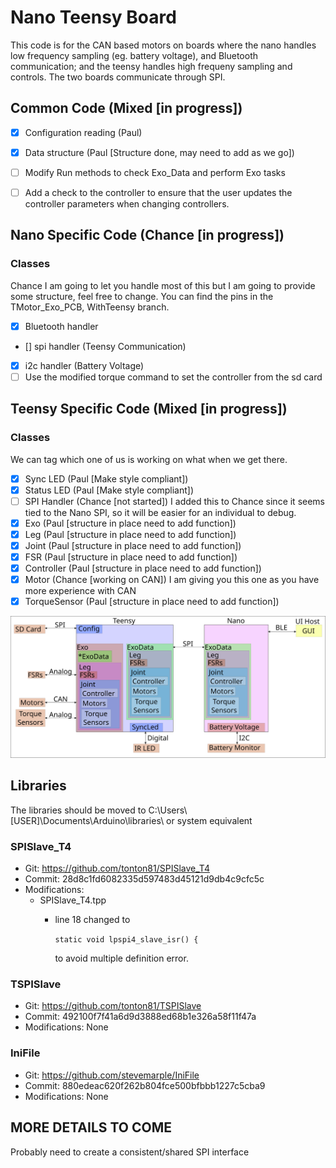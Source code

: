 # Nano Teensy Board

This code is for the CAN based motors on boards where the nano handles low frequency sampling (eg. battery voltage), and Bluetooth communication; and the teensy handles high frequeny sampling and controls.  The two boards communicate through SPI.

## Common Code (Mixed [in progress])
- [x] Configuration reading (Paul)
- [x] Data structure (Paul [Structure done, may need to add as we go])
- [ ] Modify Run methods to check Exo_Data and perform Exo tasks
- [ ] Add a check to the controller to ensure that the user updates the controller parameters when changing 
controllers.


## Nano Specific Code (Chance [in progress])
### Classes
Chance I am going to let you handle most of this but I am going to provide some structure, feel free to change.  You can find the pins in the TMotor_Exo_PCB, WithTeensy branch.
- [X] Bluetooth handler
- [] spi handler (Teensy Communication)
- [X] i2c handler (Battery Voltage)
- [ ] Use the modified torque command to set the controller from the sd card

## Teensy Specific Code (Mixed [in progress])
### Classes
We can tag which one of us is working on what when we get there.
- [X] Sync LED (Paul [Make style compliant])
- [X] Status LED (Paul [Make style compliant])
- [ ] SPI Handler (Chance [not started]) I added this to Chance since it seems tied to the Nano SPI, so it will be easier for an individual to debug.
- [X] Exo (Paul [structure in place need to add function])
- [X] Leg (Paul [structure in place need to add function])
- [X] Joint (Paul [structure in place need to add function])
- [X] FSR (Paul [structure in place need to add function])
- [X] Controller (Paul [structure in place need to add function])
- [X] Motor (Chance [working on CAN]) I am giving you this one as you have more experience with CAN
- [X] TorqueSensor (Paul [structure in place need to add function])

![Diagram](CodeDiagram.svg)

## Libraries
The libraries should be moved to C:\Users\\\[USER\]\Documents\Arduino\libraries\ or system equivalent
### SPISlave_T4
- Git: https://github.com/tonton81/SPISlave_T4
- Commit: 28d8c1fd6082335d597483d45121d9db4c9cfc5c
- Modifications: 
    - SPISlave_T4.tpp 
        - line 18 changed to 

            ```static void lpspi4_slave_isr() {``` 

            to avoid multiple definition error.
### TSPISlave
- Git: https://github.com/tonton81/TSPISlave
- Commit: 492100f7f41a6d9d3888ed68b1e326a58f11f47a
- Modifications: None

### IniFile
- Git: https://github.com/stevemarple/IniFile
- Commit: 880edeac620f262b804fce500bfbbb1227c5cba9
- Modifications: None

## MORE DETAILS TO COME
Probably need to create a consistent/shared SPI interface

